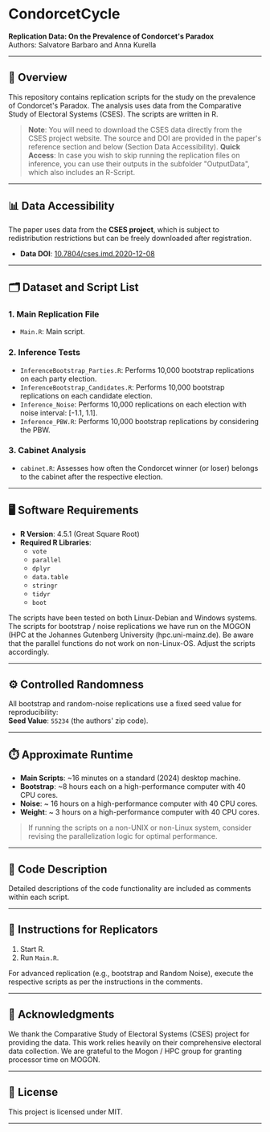 # CondorcetCycle

**Replication Data: On the Prevalence of Condorcet's Paradox**  
Authors: Salvatore Barbaro and Anna Kurella

---

## 📂 Overview

This repository contains replication scripts for the study on the prevalence of Condorcet's Paradox. The analysis uses data from the Comparative Study of Electoral Systems (CSES). The scripts are written in R.

> **Note**: You will need to download the CSES data directly from the CSES project website. The source and DOI are provided in the paper's reference section and below (Section Data Accessibility).
> **Quick Access**: In case you wish to skip running the replication files on inference, you can use their outputs in the subfolder "OutputData", which also includes an R-Script.
---

## 📊 Data Accessibility

The paper uses data from the **CSES project**, which is subject to redistribution restrictions but can be freely downloaded after registration.  
- **Data DOI**: [10.7804/cses.imd.2020-12-08](https://doi.org/10.7804/cses.imd.2020-12-08)

---

## 🗂️ Dataset and Script List

### 1. **Main Replication File**
   - `Main.R`: Main script.

### 2. **Inference Tests**
   - `InferenceBootstrap_Parties.R`: Performs 10,000 bootstrap replications on each party election.
   - `InferenceBootstrap_Candidates.R`: Performs 10,000 bootstrap replications on each candidate election.
   - `Inference_Noise`: Performs 10,000 replications on each election with noise interval: [-1.1, 1.1].
   - `Inference_PBW.R`: Performs 10,000 bootstrap replications by considering the PBW.

### 3. **Cabinet Analysis**
   - `cabinet.R`: Assesses how often the Condorcet winner (or loser) belongs to the cabinet after the respective election.

---

## 🖥️ Software Requirements

- **R Version**: 4.5.1 (Great Square Root)
- **Required R Libraries**:
  - `vote`
  - `parallel`
  - `dplyr`
  - `data.table`
  - `stringr`
  - `tidyr`
  - `boot`

The scripts have been tested on both Linux-Debian and Windows systems. The scripts for bootstrap / noise replications we have run on the MOGON (HPC at the Johannes Gutenberg University (hpc.uni-mainz.de). Be aware that the parallel functions do not work on non-Linux-OS. Adjust the scripts accordingly.  

---

## ⚙️ Controlled Randomness

All bootstrap and random-noise replications use a fixed seed value for reproducibility:  
**Seed Value**: `55234` (the authors' zip code).

---

## ⏱️ Approximate Runtime

- **Main Scripts**: ~16 minutes on a standard (2024) desktop machine.  
- **Bootstrap**: ~8 hours each on a high-performance computer with 40 CPU cores.
- **Noise**: ~ 16 hours on a high-performance computer with 40 CPU cores. 
- **Weight**: ~ 3 hours on a high-performance computer with 40 CPU cores.

> If running the scripts on a non-UNIX or non-Linux system, consider revising the parallelization logic for optimal performance.

---

## 📜 Code Description

Detailed descriptions of the code functionality are included as comments within each script.

---

## 🚀 Instructions for Replicators

1. Start R.
2. Run `Main.R`.

For advanced replication (e.g., bootstrap and Random Noise), execute the respective scripts as per the instructions in the comments.

---

## 🙏 Acknowledgments

We thank the Comparative Study of Electoral Systems (CSES) project for providing the data. This work relies heavily on their comprehensive electoral data collection. We are grateful to the Mogon / HPC group for granting processor time on MOGON.

---

## 📖 License

This project is licensed under MIT. 

---


